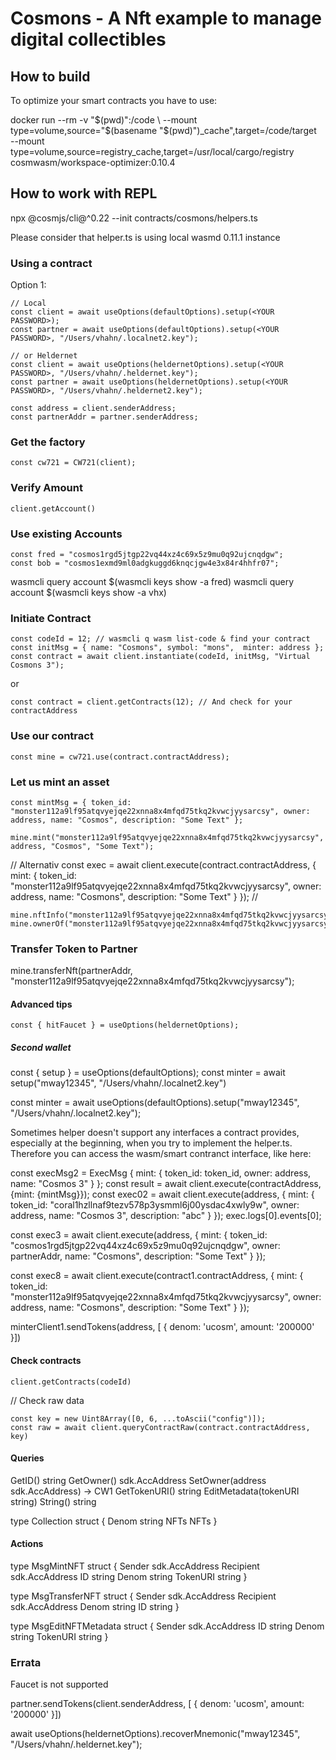 # Cosmons - A Nft example to manage digital collectibles


## How to build

To optimize your smart contracts you have to use:

docker run --rm -v "$(pwd)":/code \
  --mount type=volume,source="$(basename "$(pwd)")_cache",target=/code/target \
  --mount type=volume,source=registry_cache,target=/usr/local/cargo/registry \
  cosmwasm/workspace-optimizer:0.10.4

## How to work with REPL 

npx @cosmjs/cli@^0.22 --init contracts/cosmons/helpers.ts 

Please consider that helper.ts is using local wasmd 0.11.1 instance


### Using a contract

Option 1:

```
// Local 
const client = await useOptions(defaultOptions).setup(<YOUR PASSWORD>);
const partner = await useOptions(defaultOptions).setup(<YOUR PASSWORD>, "/Users/vhahn/.localnet2.key");

// or Heldernet
const client = await useOptions(heldernetOptions).setup(<YOUR PASSWORD>, "/Users/vhahn/.heldernet.key");
const partner = await useOptions(heldernetOptions).setup(<YOUR PASSWORD>, "/Users/vhahn/.heldernet2.key");

const address = client.senderAddress;
const partnerAddr = partner.senderAddress;
```


### Get the factory

```
const cw721 = CW721(client);
```

### Verify Amount

```
client.getAccount()
```

### Use existing Accounts

```
const fred = "cosmos1rgd5jtgp22vq44xz4c69x5z9mu0q92ujcnqdgw";
const bob = "cosmos1exmd9ml0adgkuggd6knqcjgw4e3x84r4hhfr07";
```

wasmcli query account $(wasmcli keys show -a fred) 
wasmcli query account $(wasmcli keys show -a vhx) 

### Initiate Contract

```
const codeId = 12; // wasmcli q wasm list-code & find your contract
const initMsg = { name: "Cosmons", symbol: "mons",  minter: address };
const contract = await client.instantiate(codeId, initMsg, "Virtual Cosmons 3");
```
or
```
const contract = client.getContracts(12); // And check for your contractAddress
```

### Use our contract

```
const mine = cw721.use(contract.contractAddress);
```

### Let us mint an asset

```
const mintMsg = { token_id: "monster112a9lf95atqvyejqe22xnna8x4mfqd75tkq2kvwcjyysarcsy", owner: address, name: "Cosmos", description: "Some Text" };

mine.mint("monster112a9lf95atqvyejqe22xnna8x4mfqd75tkq2kvwcjyysarcsy", address, "Cosmos", "Some Text");
```

// Alternativ const exec = await client.execute(contract.contractAddress, { mint: { token_id: "monster112a9lf95atqvyejqe22xnna8x4mfqd75tkq2kvwcjyysarcsy", owner: address, name: "Cosmons", description: "Some Text" } });
// 
```
mine.nftInfo("monster112a9lf95atqvyejqe22xnna8x4mfqd75tkq2kvwcjyysarcsy")
mine.ownerOf("monster112a9lf95atqvyejqe22xnna8x4mfqd75tkq2kvwcjyysarcsy")
```

### Transfer Token to Partner
mine.transferNft(partnerAddr, "monster112a9lf95atqvyejqe22xnna8x4mfqd75tkq2kvwcjyysarcsy");


#### Advanced tips

```
const { hitFaucet } = useOptions(heldernetOptions);
```


##### Second wallet

const { setup } = useOptions(defaultOptions);
const minter = await setup("mway12345", "/Users/vhahn/.localnet2.key")

const minter = await useOptions(defaultOptions).setup("mway12345", "/Users/vhahn/.localnet2.key");

Sometimes helper doesn't support any interfaces a contract provides, especially at the beginning, when you try to implement the helper.ts. Therefore you can access the wasm/smart contranct interface, like here:

const execMsg2 = ExecMsg { mint: { token_id: token_id, owner: address, name: "Cosmos 3" } };
const result = await client.execute(contractAddress, {mint: {mintMsg}});
const exec02 = await client.execute(address, { mint: { token_id: "coral1hzllnaf9tezv578p3ysmml6j00ysdac4xwly9w", owner: address, name: "Cosmos 3", description: "abc" } });
exec.logs[0].events[0];


const exec3 = await client.execute(address, { mint: { token_id: "cosmos1rgd5jtgp22vq44xz4c69x5z9mu0q92ujcnqdgw", owner: partnerAddr, name: "Cosmons", description: "Some Text" } });

const exec8 = await client.execute(contract1.contractAddress, { mint: { token_id: "monster112a9lf95atqvyejqe22xnna8x4mfqd75tkq2kvwcjyysarcsy", owner: address, name: "Cosmons", description: "Some Text" } });

minterClient1.sendTokens(address, [ { denom: 'ucosm', amount: '200000' }])


#### Check contracts
```
client.getContracts(codeId)
```

// Check raw data
```
const key = new Uint8Array([0, 6, ...toAscii("config")]);
const raw = await client.queryContractRaw(contract.contractAddress, key)
```

#### Queries
GetID() string
GetOwner() sdk.AccAddress
SetOwner(address sdk.AccAddress) -> CW1
GetTokenURI() string
EditMetadata(tokenURI string)
String() string

type Collection struct {
    Denom string
    NFTs  NFTs
}
#### Actions 

type MsgMintNFT struct {
    Sender    sdk.AccAddress
    Recipient sdk.AccAddress
    ID        string
    Denom     string
    TokenURI  string
}

type MsgTransferNFT struct {
    Sender    sdk.AccAddress
    Recipient sdk.AccAddress
    Denom     string
    ID        string
}

type MsgEditNFTMetadata struct {
    Sender   sdk.AccAddress
    ID       string
    Denom    string
    TokenURI string
}
### Errata

Faucet is not supported 

partner.sendTokens(client.senderAddress, [ { denom: 'ucosm', amount: '200000' }])

await useOptions(heldernetOptions).recoverMnemonic("mway12345", "/Users/vhahn/.heldernet.key");
